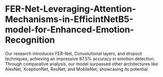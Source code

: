 # FER-Net-Leveraging-Attention-Mechanisms-in-EfficintNetB5-model-for-Enhanced-Emotion-Recognition
Our research introduces FER-Net, Convolutional layers, and dropout techniques, achieving an impressive 87.5% accuracy in emotion detection. Through comparative analysis, our model surpassed other architectures like AlexNet, XceptionNet, ResNet, and MobileNet, showcasing its potential.
